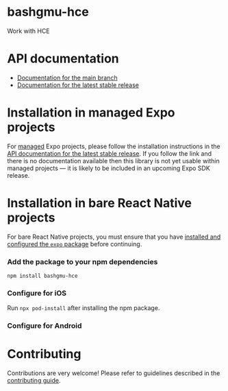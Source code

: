 # bashgmu-hce

Work with HCE

# API documentation

- [Documentation for the main branch](https://github.com/expo/expo/blob/main/docs/pages/versions/unversioned/sdk/bashgmu-hce.md)
- [Documentation for the latest stable release](https://docs.expo.dev/versions/latest/sdk/bashgmu-hce/)

# Installation in managed Expo projects

For [managed](https://docs.expo.dev/archive/managed-vs-bare/) Expo projects, please follow the installation instructions in the [API documentation for the latest stable release](#api-documentation). If you follow the link and there is no documentation available then this library is not yet usable within managed projects &mdash; it is likely to be included in an upcoming Expo SDK release.

# Installation in bare React Native projects

For bare React Native projects, you must ensure that you have [installed and configured the `expo` package](https://docs.expo.dev/bare/installing-expo-modules/) before continuing.

### Add the package to your npm dependencies

```
npm install bashgmu-hce
```

### Configure for iOS

Run `npx pod-install` after installing the npm package.


### Configure for Android



# Contributing

Contributions are very welcome! Please refer to guidelines described in the [contributing guide]( https://github.com/expo/expo#contributing).
